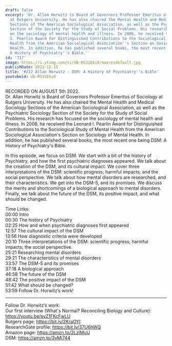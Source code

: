 ```yaml
---
draft: false
excerpt: 'Dr. Allan Horwitz is Board of Governors Professor Emeritus of Sociology
  at Rutgers University. He has also chaired the Mental Health and Medical Sociology
  Sections of the American Sociological Association, as well as the Psychiatric Sociology
  Section of the Society for the Study of Social Problems. His research has focused
  on the sociology of mental health and illness. In 2006, he received the Leonard
  I. Pearlin Award for Distinguished Contributions to the Sociological Study of Mental
  Health from the American Sociological Association''s Section on Sociology of Mental
  Health. In addition, he has published several books, the most recent one being DSM:
  A History of Psychiatry''s Bible.'
id: '717'
image: https://i.ytimg.com/vi/db-RS31E6i8/maxresdefault.jpg
publishDate: 2022-12-15
title: '#717 Allan Horwitz - DSM: A History of Psychiatry''s Bible'
youtubeid: db-RS31E6i8
---
```

<div class="timelinks">

RECORDED ON AUGUST 5th 2022.  
Dr. Allan Horwitz is Board of Governors Professor Emeritus of Sociology at Rutgers University. He has also chaired the Mental Health and Medical Sociology Sections of the American Sociological Association, as well as the Psychiatric Sociology Section of the Society for the Study of Social Problems. His research has focused on the sociology of mental health and illness. In 2006, he received the Leonard I. Pearlin Award for Distinguished Contributions to the Sociological Study of Mental Health from the American Sociological Association's Section on Sociology of Mental Health. In addition, he has published several books, the most recent one being DSM: A History of Psychiatry's Bible.

In this episode, we focus on DSM. We start with a bit of the history of Psychiatry, and how the first psychiatric diagnoses appeared. We talk about the creation of the DSM, and its cultural impact. We cover three interpretations of the DSM: scientific progress; harmful impacts; and the social perspective. We talk about how mental disorders are researched, and their characteristics. We get into the DSM-5, and its promises. We discuss the merits and shortcomings of a biological approach to mental disorders. Finally, we talk about the future of the DSM, its positive impact, and what should be changed.

Time Links:  
<time>00:00</time> Intro  
<time>00:30</time> The history of Psychiatry  
<time>02:25</time> How and when psychiatric diagnoses first appeared  
<time>12:57</time> The cultural impact of the DSM  
<time>13:56</time> How diagnostic criteria were developed  
<time>20:10</time> Three interpretations of the DSM: scientific progress; harmful impacts; the social perspective.  
<time>25:21</time> Researching mental disorders  
<time>29:21</time> The characteristics of mental disorders  
<time>33:57</time> The DSM-5 and its promises  
<time>37:18</time> A biological approach  
<time>46:58</time> The future of the DSM  
<time>48:42</time> The positive impact of the DSM  
<time>51:42</time> What should be changed?  
<time>53:59</time> Follow Dr. Horwitz’s work!

---

Follow Dr. Horwitz’s work:  
Our first interview (What's Normal? Reconciling Biology and Culture): https://youtu.be/syZ1FKcFwLU  
Rutgers page: https://bit.ly/2KraOYI  
ResearchGate profile: https://bit.ly/37U6hWQ  
Amazon page: https://amzn.to/2LzIMuU  
DSM: https://amzn.to/3yMi744
</div>

